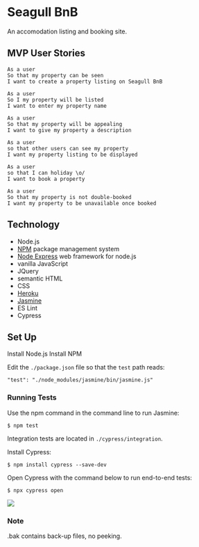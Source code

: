 # Seagull BnB

An accomodation listing and booking site.

## MVP User Stories

```
As a user
So that my property can be seen
I want to create a property listing on Seagull BnB
```

```
As a user
So I my property will be listed
I want to enter my property name
```

```
As a user
So that my property will be appealing
I want to give my property a description
```

```
As a user
so that other users can see my property
I want my property listing to be displayed
```

```
As a user
so that I can holiday \o/
I want to book a property
```

```
As a user
So that my property is not double-booked
I want my property to be unavailable once booked
```

## Technology

- Node.js
- [NPM](https://www.npmjs.com/) package management system
- [Node Express](https://expressjs.com/) web framework for node.js
- vanilla JavaScript
- JQuery
- semantic HTML
- CSS
- [Heroku](https://www.heroku.com/)
- [Jasmine](https://jasmine.github.io/setup/nodejs.html)
- ES Lint
- Cypress


## Set Up

Install Node.js
Install NPM

Edit the `./package.json` file so that the `test` path reads:

```
"test": "./node_modules/jasmine/bin/jasmine.js"
```

### Running Tests

Use the npm command in the command line to run Jasmine:

```shell
$ npm test
```

Integration tests are located in `./cypress/integration`.

Install Cypress:
```shell
$ npm install cypress --save-dev
```

Open Cypress with the command below to run end-to-end tests:

```shell
$ npx cypress open
```

![](https://thepracticaldev.s3.amazonaws.com/i/bku3lxtqjklrlx6d9nwx.png)


### Note

.bak contains back-up files, no peeking.
